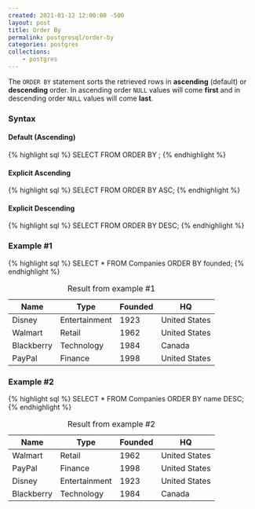 ```yaml
---
created: 2021-01-12 12:00:00 -500
layout: post
title: Order By
permalink: postgresql/order-by
categories: postgres
collections: 
    - postgres
---
```


The ```ORDER BY``` statement sorts the retrieved rows in **ascending** (default) or **descending** order.
In ascending order ```NULL``` values will come **first** and in descending order ```NULL``` values will come **last**.

### Syntax 

#### Default (Ascending)
{% highlight sql %}
SELECT <query-parameters> FROM <table-name> ORDER BY <attribute-name>;
{% endhighlight %}

#### Explicit Ascending
{% highlight sql %}
SELECT <query-parameters> FROM <table-name> ORDER BY <attribute-name> ASC;
{% endhighlight %}

#### Explicit Descending
{% highlight sql %}
SELECT <query-parameters> FROM <table-name> ORDER BY <attribute-name> DESC;
{% endhighlight %}

### Example #1

{% highlight sql %}
SELECT * FROM Companies ORDER BY founded;
{% endhighlight %}

<table>
    <caption>Result from example #1</caption>
    <thead>
        <tr>
            <th>Name</th>
            <th>Type</th>
            <th>Founded</th>
            <th>HQ</th>
        </tr>
    </thead>
    <tbody>
        <tr>
            <td>Disney</td>
            <td>Entertainment</td>
            <td>1923</td>
            <td>United States</td>
        </tr>
        <tr>
            <td>Walmart</td>
            <td>Retail</td>
            <td>1962</td>
            <td>United States</td>
        </tr>
        <tr>
            <td>Blackberry</td>
            <td>Technology</td>
            <td>1984</td>
            <td>Canada</td>
        </tr>
        <tr>
            <td>PayPal</td>
            <td>Finance</td>
            <td>1998</td>
            <td>United States</td>
        </tr>
    </tbody>
</table>

### Example #2

{% highlight sql %}
SELECT * FROM Companies ORDER BY name DESC;
{% endhighlight %}

<table>
    <caption>Result from example #2</caption>
    <thead>
        <tr>
            <th>Name</th>
            <th>Type</th>
            <th>Founded</th>
            <th>HQ</th>
        </tr>
    </thead>
    <tbody>
        <tr>
            <td>Walmart</td>
            <td>Retail</td>
            <td>1962</td>
            <td>United States</td>
        </tr>
        <tr>
            <td>PayPal</td>
            <td>Finance</td>
            <td>1998</td>
            <td>United States</td>
        </tr>
        <tr>
            <td>Disney</td>
            <td>Entertainment</td>
            <td>1923</td>
            <td>United States</td>
        </tr>
        <tr>
            <td>Blackberry</td>
            <td>Technology</td>
            <td>1984</td>
            <td>Canada</td>
        </tr>
    </tbody>
</table>


